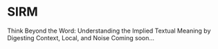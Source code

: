 # SIRM
Think Beyond the Word: Understanding the Implied Textual Meaning by Digesting Context, Local, and Noise
Coming soon...
